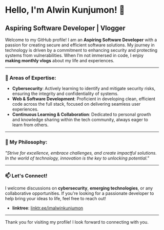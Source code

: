  <!---
imalwinkunjumon/imalwinkunjumon is a ✨ special ✨ repository because its `README.md` (this file) appears on your GitHub profile.
You can click the Preview link to take a look at your changes.
--->
# Hello, I'm Alwin Kunjumon! 👋

## Aspiring Software Developer | Vlogger

Welcome to my GitHub profile! I am an **Aspiring Software Developer** with a passion for creating secure and efficient software solutions. My journey in technology is driven by a commitment to enhancing security and protecting systems from vulnerabilities. When I’m not immersed in code, I enjoy **making monthly vlogs** about my life and experiences.

---

### 🚀 Areas of Expertise:
- **Cybersecurity**: Actively learning to identify and mitigate security risks, ensuring the integrity and confidentiality of systems.
- **Web & Software Development**: Proficient in developing clean, efficient code across the full stack, focused on delivering seamless user experiences.
- **Continuous Learning & Collaboration**: Dedicated to personal growth and knowledge sharing within the tech community, always eager to learn from others.

---

### 🎯 My Philosophy:
_"Strive for excellence, embrace challenges, and create impactful solutions. In the world of technology, innovation is the key to unlocking potential."_

---

### 📫 Let's Connect!
I welcome discussions on **cybersecurity**, **emerging technologies**, or any collaborative opportunities. If you're looking for a passionate developer to help bring your ideas to life, feel free to reach out!

- **linktree**: [linktr.ee/imalwinkunjumon](https://linktr.ee/imalwinkunjumon)

---

Thank you for visiting my profile! I look forward to connecting with you.
